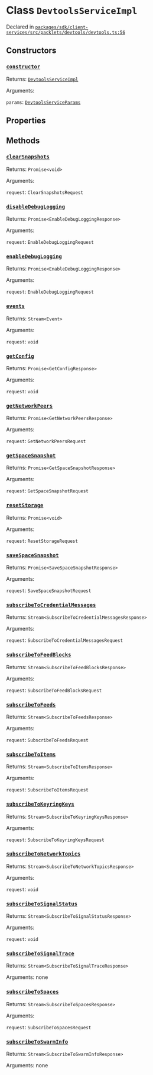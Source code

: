 # Class `DevtoolsServiceImpl`
Declared in [`packages/sdk/client-services/src/packlets/devtools/devtools.ts:56`](https://github.com/dxos/protocols/blob/main/packages/sdk/client-services/src/packlets/devtools/devtools.ts#L56)




## Constructors
### [`constructor`](https://github.com/dxos/protocols/blob/main/packages/sdk/client-services/src/packlets/devtools/devtools.ts#L57)


Returns: [`DevtoolsServiceImpl`](/api/@dxos/client-services/classes/DevtoolsServiceImpl)

Arguments: 

`params`: [`DevtoolsServiceParams`](/api/@dxos/client-services/types/DevtoolsServiceParams)

## Properties


## Methods
### [`clearSnapshots`](https://github.com/dxos/protocols/blob/main/packages/sdk/client-services/src/packlets/devtools/devtools.ts#L117)


Returns: `Promise<void>`

Arguments: 

`request`: `ClearSnapshotsRequest`
### [`disableDebugLogging`](https://github.com/dxos/protocols/blob/main/packages/sdk/client-services/src/packlets/devtools/devtools.ts#L79)


Returns: `Promise<EnableDebugLoggingResponse>`

Arguments: 

`request`: `EnableDebugLoggingRequest`
### [`enableDebugLogging`](https://github.com/dxos/protocols/blob/main/packages/sdk/client-services/src/packlets/devtools/devtools.ts#L75)


Returns: `Promise<EnableDebugLoggingResponse>`

Arguments: 

`request`: `EnableDebugLoggingRequest`
### [`events`](https://github.com/dxos/protocols/blob/main/packages/sdk/client-services/src/packlets/devtools/devtools.ts#L59)


Returns: `Stream<Event>`

Arguments: 

`request`: `void`
### [`getConfig`](https://github.com/dxos/protocols/blob/main/packages/sdk/client-services/src/packlets/devtools/devtools.ts#L67)


Returns: `Promise<GetConfigResponse>`

Arguments: 

`request`: `void`
### [`getNetworkPeers`](https://github.com/dxos/protocols/blob/main/packages/sdk/client-services/src/packlets/devtools/devtools.ts#L121)


Returns: `Promise<GetNetworkPeersResponse>`

Arguments: 

`request`: `GetNetworkPeersRequest`
### [`getSpaceSnapshot`](https://github.com/dxos/protocols/blob/main/packages/sdk/client-services/src/packlets/devtools/devtools.ts#L109)


Returns: `Promise<GetSpaceSnapshotResponse>`

Arguments: 

`request`: `GetSpaceSnapshotRequest`
### [`resetStorage`](https://github.com/dxos/protocols/blob/main/packages/sdk/client-services/src/packlets/devtools/devtools.ts#L71)


Returns: `Promise<void>`

Arguments: 

`request`: `ResetStorageRequest`
### [`saveSpaceSnapshot`](https://github.com/dxos/protocols/blob/main/packages/sdk/client-services/src/packlets/devtools/devtools.ts#L113)


Returns: `Promise<SaveSpaceSnapshotResponse>`

Arguments: 

`request`: `SaveSpaceSnapshotRequest`
### [`subscribeToCredentialMessages`](https://github.com/dxos/protocols/blob/main/packages/sdk/client-services/src/packlets/devtools/devtools.ts#L87)


Returns: `Stream<SubscribeToCredentialMessagesResponse>`

Arguments: 

`request`: `SubscribeToCredentialMessagesRequest`
### [`subscribeToFeedBlocks`](https://github.com/dxos/protocols/blob/main/packages/sdk/client-services/src/packlets/devtools/devtools.ts#L105)


Returns: `Stream<SubscribeToFeedBlocksResponse>`

Arguments: 

`request`: `SubscribeToFeedBlocksRequest`
### [`subscribeToFeeds`](https://github.com/dxos/protocols/blob/main/packages/sdk/client-services/src/packlets/devtools/devtools.ts#L101)


Returns: `Stream<SubscribeToFeedsResponse>`

Arguments: 

`request`: `SubscribeToFeedsRequest`
### [`subscribeToItems`](https://github.com/dxos/protocols/blob/main/packages/sdk/client-services/src/packlets/devtools/devtools.ts#L97)


Returns: `Stream<SubscribeToItemsResponse>`

Arguments: 

`request`: `SubscribeToItemsRequest`
### [`subscribeToKeyringKeys`](https://github.com/dxos/protocols/blob/main/packages/sdk/client-services/src/packlets/devtools/devtools.ts#L83)


Returns: `Stream<SubscribeToKeyringKeysResponse>`

Arguments: 

`request`: `SubscribeToKeyringKeysRequest`
### [`subscribeToNetworkTopics`](https://github.com/dxos/protocols/blob/main/packages/sdk/client-services/src/packlets/devtools/devtools.ts#L125)


Returns: `Stream<SubscribeToNetworkTopicsResponse>`

Arguments: 

`request`: `void`
### [`subscribeToSignalStatus`](https://github.com/dxos/protocols/blob/main/packages/sdk/client-services/src/packlets/devtools/devtools.ts#L129)


Returns: `Stream<SubscribeToSignalStatusResponse>`

Arguments: 

`request`: `void`
### [`subscribeToSignalTrace`](https://github.com/dxos/protocols/blob/main/packages/sdk/client-services/src/packlets/devtools/devtools.ts#L133)


Returns: `Stream<SubscribeToSignalTraceResponse>`

Arguments: none
### [`subscribeToSpaces`](https://github.com/dxos/protocols/blob/main/packages/sdk/client-services/src/packlets/devtools/devtools.ts#L93)


Returns: `Stream<SubscribeToSpacesResponse>`

Arguments: 

`request`: `SubscribeToSpacesRequest`
### [`subscribeToSwarmInfo`](https://github.com/dxos/protocols/blob/main/packages/sdk/client-services/src/packlets/devtools/devtools.ts#L137)


Returns: `Stream<SubscribeToSwarmInfoResponse>`

Arguments: none